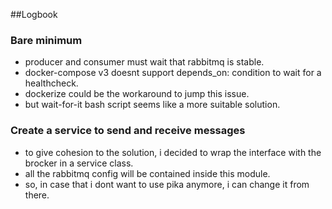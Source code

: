 ##Logbook

### Bare minimum

* producer and consumer must wait that rabbitmq is stable.
* docker-compose v3 doesnt support depends_on: condition to wait for a healthcheck.
* dockerize could be the workaround to jump this issue.
* but wait-for-it bash script seems like a more suitable solution.

### Create a service to send and receive messages

* to give cohesion to the solution, i decided to wrap the interface with the brocker in a service class.
* all the rabbitmq config will be contained inside this module.
* so, in case that i dont want to use pika anymore, i can change it from there.
